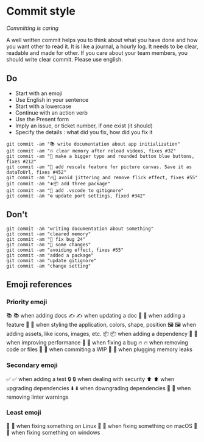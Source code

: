 # Commit style

_Committing is caring_

A well written commit helps you to think about what you have done and how you want other to read it.
It is like a journal, a hourly log. It needs to be clear, readable and made for other.
If you care about your team members, you should write clear commit. Please use english.

## Do

- Start with an emoji 
- Use English in your sentence
- Start with a lowercase
- Continue with an action verb
- Use the Present form
- Imply an issue, or ticket number, if one exist (it should)
- Specify the details : what did you fix, how did you fix it


```
git commit -am "📚 write documentation about app initialization"
git commit -am "🔥 clear memory after reload videos, fixes #32"
git commit -am "🎨 make a bigger typo and rounded button blue buttons, fixes #212"
git commit -am "💎 add rescale feature for picture canvas. Save it as dataToUrl, fixes #452"
git commit -am "🔥🐛 avoid jittering and remove flick effect, fixes #55"
git commit -am "➕📦 add three package"
git commit -am "👻 add .vscode to gitignore"
git commit -am "⚙ update port settings, fixed #342"
```

## Don't

```
git commit -am "writing documentation about something"
git commit -am "cleared memory"
git commit -am "🎨 fix bug 24"
git commit -am "💎 some changes"
git commit -am "avoiding effect, fixes #55"
git commit -am "added a package"
git commit -am "update gitignore"
git commit -am "change setting"
```

## Emoji references

### Priority emoji
📚 :books: when adding docs
✍️ :writing_hand: when updating a doc
💎 :gem: when adding a feature
🎨 :art: when styling the application, colors, shape, position
🖼 :framed_picture: when adding assets, like icons, images, etc.
📦 :package: when adding a dependency
🚀 :rocket: when improving performance
🐛 :bug: when fixing a bug
🔥 :fire: when removing code or files 
🚧️️ :construction: when commiting a WIP 
🚱 :non-potable_water: when plugging memory leaks

### Secondary emoji
✅ :white_check_mark: when adding a test
🔒 :lock: when dealing with security
⬆️ :arrow_up: when upgrading dependencies
⬇️ :arrow_down: when downgrading dependencies
👕 :shirt: when removing linter warnings

### Least emoji
🐧 :penguin: when fixing something on Linux
🍎 :apple: when fixing something on macOS
🏁 :checkered_flag: when fixing something on windows